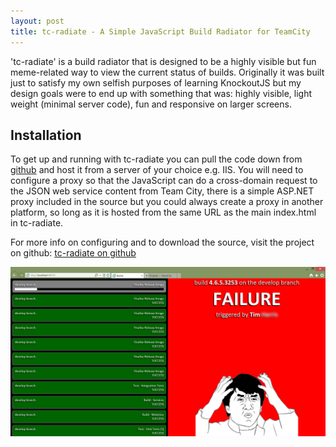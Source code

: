 ```yaml
---
layout: post
title: tc-radiate - A Simple JavaScript Build Radiator for TeamCity
---
```

'tc-radiate' is a build radiator that is designed to be a highly visible but fun meme-related way to view the current status of builds. Originally it was built just to satisfy my own selfish purposes of learning KnockoutJS but my design goals were to end up with something that was: highly visible, light weight (minimal server code), fun and responsive on larger screens.

## Installation
To get up and running with tc-radiate you can pull the code down from <a title="tc-radiate on github" href="https://github.com/TheNorthCode/tc-radiate" target="_blank">github</a> and host it from a server of your choice e.g. IIS. You will need to configure a proxy so that the JavaScript can do a cross-domain request to the JSON web service content from Team City, there is a simple ASP.NET proxy included in the source but you could always create a proxy in another platform, so long as it is hosted from the same URL as the main index.html in tc-radiate.

For more info on configuring and to download the source, visit the project on github: [tc-radiate on github](https://github.com/TheNorthCode/tc-radiate "https://github.com/TheNorthCode/tc-radiate")

![tc-radiate screenshot](/img/s2.png "tc-radiate screenshot")
